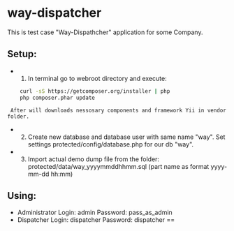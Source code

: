 # way-dispatcher
This is test case "Way-Dispathcher" application for some Company.

## Setup:
- 1. In terminal go to webroot directory and execute:
```sh 
    curl -sS https://getcomposer.org/installer | php
    php composer.phar update
 ```
    
     After will downloads nessosary components and framework Yii in vendor folder.
- 2. Create new database and database user with same name "way". Set settings 
     protected/config/database.php for our db "way".
- 3. Import actual demo dump file from the folder: protected/data/way_yyyymmddhhmm.sql 
     (part name as format yyyy-mm-dd hh:mm)
     
## Using:

- Administrator 
    Login: admin 
    Password: pass_as_admin
- Dispatcher
    Login: dispatcher
    Password: dispatcher
==
